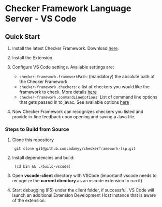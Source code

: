 # Checker Framework Language Server - VS Code

## Quick Start

1. Install the latest Checker Framework. Download [here][cf-install].

2. Install the Extension.

3. Configure VS Code settings. Available settings are:

	- `checker-framework.frameworkPath`: (mandatory) the absolute path of the Checker Framework
	- `checker-framework.checkers`: a list of checkers you would like the framework to check. More details [here](https://checkerframework.org/manual/#running)
	- `checker-framework.commandLineOptions`: List of command line options that gets passed in to javac. See available options [here](https://checkerframework.org/manual/#running)

4. Now Checker Framework can recognizes checkers you listed and provide in-line feedback upon opening and saving a Java file.

### Steps to Build from Source

1. Clone this repository

        git clone git@github.com:adamyy/checkerframework-lsp.git

2. Install dependencies and build:

        (cd bin && ./build-vscode)

3. Open **vscode-client** directory with VSCode (important! vscode needs to recognize the **current directory** as an vscode extension to run it)

4. Start debugging (F5) under the client folder, if successful, VS Code will launch an additional Extension Development Host instance that is aware of the extension.

[cf-install]: <https://checkerframework.org/manual/#installation>

